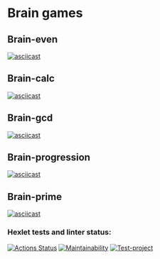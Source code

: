 # Brain games
## Brain-even
[![asciicast](https://asciinema.org/a/BIuo21fehdrZTuMSOozjT3utH.svg)](https://asciinema.org/a/BIuo21fehdrZTuMSOozjT3utH)
## Brain-calc
[![asciicast](https://asciinema.org/a/6bFbTjzK4PrnB1i5pbaJigazs.svg)](https://asciinema.org/a/6bFbTjzK4PrnB1i5pbaJigazs)
## Brain-gcd
[![asciicast](https://asciinema.org/a/DaYlMAfKFkfUWXqKgSf6r0I3c.svg)](https://asciinema.org/a/DaYlMAfKFkfUWXqKgSf6r0I3c)
## Brain-progression
[![asciicast](https://asciinema.org/a/UJfmiCSaNtCoredE9LKHpaWV7.svg)](https://asciinema.org/a/UJfmiCSaNtCoredE9LKHpaWV7)
## Brain-prime
[![asciicast](https://asciinema.org/a/M6uO1IxwL9a7U9Em1of7Yyva3.svg)](https://asciinema.org/a/M6uO1IxwL9a7U9Em1of7Yyva3)
### Hexlet tests and linter status:
[![Actions Status](https://github.com/mdx10/frontend-project-lvl1/workflows/hexlet-check/badge.svg)](https://github.com/mdx10/frontend-project-lvl1/actions)
[![Maintainability](https://api.codeclimate.com/v1/badges/a99a88d28ad37a79dbf6/maintainability)](https://codeclimate.com/github/codeclimate/codeclimate/maintainability)
[![Test-project](https://github.com/mdx10/frontend-project-lvl1/workflows/test-project/badge.svg)](https://github.com/mdx10/frontend-project-lvl1/actions)